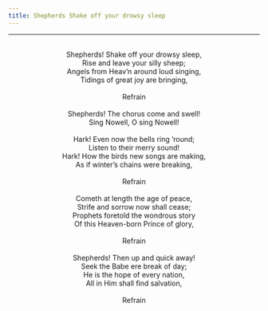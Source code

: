 ```yaml
---
title: Shepherds Shake off your drowsy sleep
---
```


---
<center>
<br/>
Shepherds! Shake off your drowsy sleep,<br/>
Rise and leave your silly sheep;<br/>
Angels from Heav’n around loud singing,<br/>
Tidings of great joy are bringing,<br/>
<br/>
Refrain<br/>
<br/>
Shepherds! The chorus come and swell!<br/>
Sing Nowell, O sing Nowell!<br/>
<br/>
Hark! Even now the bells ring ’round;<br/>
Listen to their merry sound!<br/>
Hark! How the birds new songs are making,<br/>
As if winter’s chains were breaking,<br/>
<br/>
Refrain<br/>
<br/>
Cometh at length the age of peace,<br/>
Strife and sorrow now shall cease;<br/>
Prophets foretold the wondrous story<br/>
Of this Heaven-born Prince of glory,<br/>
<br/>
Refrain<br/>
<br/>
Shepherds! Then up and quick away!<br/>
Seek the Babe ere break of day;<br/>
He is the hope of every nation,<br/>
All in Him shall find salvation,<br/>
<br/>
Refrain<br/>

</center>